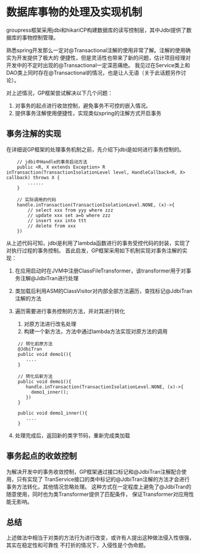 # 数据库事物的处理及实现机制

groupress框架采用jdbi和hikariCP构建数据库的读写控制层，其中Jdbi提供了数据库的事物控制管理。

熟悉spring开发那么一定对@Transactional注解的使用非常了解。注解的使用确实为开发提供了极大的
便捷性，但是灵活性也带来了新的问题，估计项目经理对开发中的不定时出现的@Transactional一定深恶痛绝。
我见过在Service类上和DAO类上同时存在@Transactional的情况，也是让人无语（关于此话题另作讨论）。

对上述情况，GP框架尝试解决以下几个问题：

1. 对事务的起点进行收敛控制，避免事务不可控的嵌入情况。
2. 提供事务注解使用便捷性，实现类似spring的注解方式开启事务

## 事务注解的实现

在详细说GP框架的处理事务机制之前，先介绍下jdbi是如何进行事务控制的。

```
    // jdbi中Handle的事务启动方法
    public <R, X extends Exception> R inTransaction(TransactionIsolationLevel level, HandleCallback<R, X> callback) throws X {
        ......
    }
    
    // 实际调用的代码
    handle.inTransaction(TransactionIsolationLevel.NONE, (x)->{
        // select xxx from yyy where zzz
        // update xxx set a=b where zzz
        // insert xxx into ttt
        // delete from xxx
    })
```

从上述代码可知，jdbi是利用了lambda函数进行的事务受控代码的封装，实现了对执行过程的事务控制。
首此启发，GP框架采用如下机制实现对事务注解的实现：

1. 在应用启动时在JVM中注册ClassFileTransformer，该transformer用于对事务注解@JdbiTran进行处理
2. 类加载后利用ASM的ClassVisitor对内部全部方法遍历，查找标记@JdbiTran注解的方法
3. 遍历需要进行事务控制的方法，并对其进行转化
   1. 对原方法进行改名处理
   2. 构建一个新方法，方法中通过lambda方法实现对原方法的调用
   ```
    // 转化前原方法
    @JdbiTran
    public void demo1(){
       ....
    }
   
    // 转化后新方法
    public void demo1(){
       handle.inTransaction(TransactionIsolationLevel.NONE, (x)->{
         demo1_inner();
       })
    }
    
    public void demo1_inner(){
       ....
    }
   
   ```
   
4. 处理完成后，返回新的类字节码，重新完成类加载

## 事务起点的收敛控制

为解决开发中的事务收敛控制，GP框架通过接口标记和@JdbiTran注解配合使用，只有实现了
TranService接口的类中标记的@JdbiTran注解的方法才会进行事务方法转化，其他情况忽略处理。
这种方式在一定程度上避免了@JdbiTran的随意使用，同时也为类Transformer提供了匹配条件，
保证Transformer对应用性能无影响。

## 总结

上述做法中相当于对类的方法行为进行改变，或许有人提出这种做法侵入性很强，其实在稳定性和可靠性
不打折的情况下，入侵性是个伪命题。